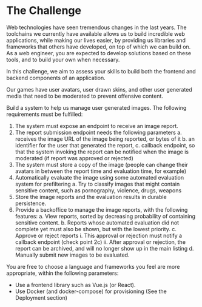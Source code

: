 # The Challenge

Web technologies have seen tremendous changes in the last years. The toolchains we currently have available allows us to build incredible web applications, while making our lives easier, by providing us libraries and frameworks that others have developed, on top of which we can build on. As a web engineer, you are expected to develop solutions based on these tools, and to build your own when necessary.

In this challenge, we aim to assess your skills to build both the frontend and backend components of an application.

Our games have user avatars, user drawn skins, and other user generated media that need to be moderated to prevent offensive content.

Build a system to help us manage user generated images. The following requirements must be fulfilled:

1. The system must expose an endpoint to receive an image report.
2. The report submission endpoint needs the following parameters
   a. receives the image URL of the image being reported, or bytes of it
   b. an identifier for the user that generated the report,
   c. callback endpoint, so that the system invoking the report can be notified when the image is moderated (if report was approved or rejected)
3. The system must store a copy of the image (people can change their avatars in between the report time and evaluation time, for example)
4. Automatically evaluate the image using some automated evaluation system for prefiltering
   a. Try to classify images that might contain sensitive content, such as pornography, violence, drugs, weapons
5. Store the image reports and the evaluation results in durable persistence.
6. Provide a backoffice to manage the image reports, with the following features:
   a. View reports, sorted by decreasing probability of containing sensitive content.
   b. Reports whose automated evaluation did not complete yet must also be shown, but with the lowest priority.
   c. Approve or reject reports
   i. This approval or rejection must notify a callback endpoint (check point 2c)
   ii. After approval or rejection, the report can be archived, and will no longer show up in the main listing
   d. Manually submit new images to be evaluated.

You are free to choose a language and frameworks you feel are more appropriate, within the following parameters:

- Use a frontend library such as Vue.js (or React).
- Use Docker (and docker-compose) for provisioning (See the Deployment section)